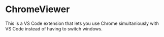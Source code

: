 # ChromeViewer
This is a VS Code extension that lets you use Chrome simultaniously with VS Code instead of having to switch windows.
